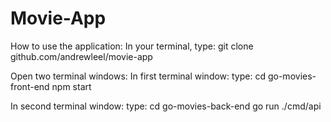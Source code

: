 # Movie-App

How to use the application: 
In your terminal, 
type:
git clone github.com/andrewleel/movie-app

Open two terminal windows:
In first terminal window: 
  type:
  cd go-movies-front-end
  npm start

In second terminal window: 
  type: 
  cd go-movies-back-end
  go run ./cmd/api
